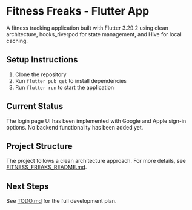# Fitness Freaks - Flutter App

A fitness tracking application built with Flutter 3.29.2 using clean architecture, hooks_riverpod for state management, and Hive for local caching.

## Setup Instructions

1. Clone the repository
2. Run `flutter pub get` to install dependencies
3. Run `flutter run` to start the application

## Current Status

The login page UI has been implemented with Google and Apple sign-in options. No backend functionality has been added yet.

## Project Structure

The project follows a clean architecture approach. For more details, see [FITNESS_FREAKS_README.md](FITNESS_FREAKS_README.md).

## Next Steps

See [TODO.md](TODO.md) for the full development plan.
